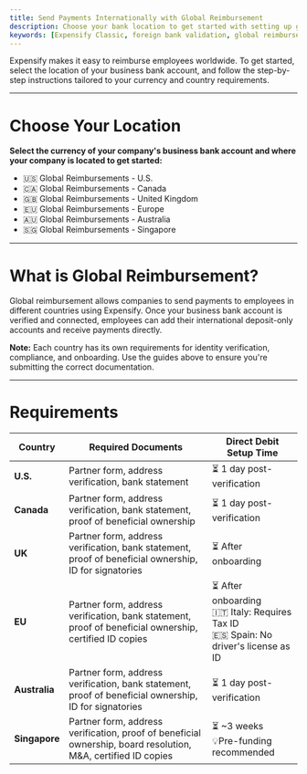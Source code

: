 ```yaml
---
title: Send Payments Internationally with Global Reimbursement
description: Choose your bank location to get started with setting up global reimbursements in Expensify.
keywords: [Expensify Classic, foreign bank validation, global reimbursement, United States, Canada, Europe, Singapore, Australia, United Kingdom, international reimbursements]
---
```

<div id="expensify-classic" markdown="1">

Expensify makes it easy to reimburse employees worldwide. To get started, select the location of your business bank account, and follow the step-by-step instructions tailored to your currency and country requirements.

---

# Choose Your Location

**Select the currency of your company's business bank account and where your company is located to get started:**
- 🇺🇸 Global Reimbursements - U.S.
- 🇨🇦 Global Reimbursements - Canada
- 🇬🇧 Global Reimbursements - United Kingdom
- 🇪🇺 Global Reimbursements - Europe
- 🇦🇺 Global Reimbursements - Australia
- 🇸🇬 Global Reimbursements - Singapore

---

# What is Global Reimbursement?

Global reimbursement allows companies to send payments to employees in different countries using Expensify. Once your business bank account is verified and connected, employees can add their international deposit-only accounts and receive payments directly.

**Note:** Each country has its own requirements for identity verification, compliance, and onboarding. Use the guides above to ensure you're submitting the correct documentation.

---

# Requirements

| Country         | Required Documents                                                                 | Direct Debit Setup Time             |
|----------------|--------------------------------------------------------------------------------------|-------------------------------------|
| **U.S.**        | Partner form, address verification, bank statement                                 | ⏳ 1 day post-verification           |
| **Canada**      | Partner form, address verification, bank statement, proof of beneficial ownership  | ⏳ 1 day post-verification           |
| **UK**          | Partner form, address verification, bank statement, proof of beneficial ownership, ID for signatories | ⏳ After onboarding          |
| **EU**          | Partner form, address verification, bank statement, proof of beneficial ownership, certified ID copies | ⏳ After onboarding<br>🇮🇹 Italy: Requires Tax ID<br>🇪🇸 Spain: No driver's license as ID |
| **Australia**   | Partner form, address verification, bank statement, proof of beneficial ownership, ID for signatories | ⏳ 1 day post-verification           |
| **Singapore**   | Partner form, address verification, proof of beneficial ownership, board resolution, M&A, certified ID copies | ⏳ ~3 weeks<br>💡Pre-funding recommended |

</div>
